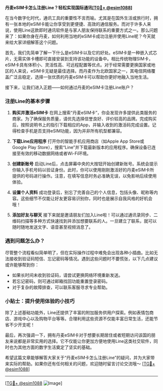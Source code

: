 **丹麦eSIM卡怎么注册Line？轻松实现国际通讯[[TG💪+ @esim1088](https://t.me/s/esim1088)]**

在当今数字化时代，通讯工具的重要性不言而喻。尤其是在国外生活或旅行时，拥有一张本地的eSIM卡能让你享受到更便捷、高效的通信服务。而对于许多人来说，使用Line这款即时通讯软件是与家人朋友保持联系的重要方式之一。那么问题来了：如果你身在丹麦，如何利用当地的eSIM卡成功注册并使用Line呢？今天就来给大家详细解答这个问题。

首先，我们先简单了解一下什么是eSIM卡以及它的好处。eSIM卡是一种嵌入式芯片，无需实体卡槽即可直接安装到支持该功能的设备中。相比传统物理SIM卡，eSIM卡具有体积小、灵活性高、可远程配置等优点。对于经常需要更换国家或地区的人来说，eSIM卡无疑是最佳选择。而丹麦作为北欧国家之一，其电信网络覆盖广泛且稳定，选择一张优质的丹麦eSIM卡可以帮助你更好地融入当地生活。

接下来，让我们进入正题——如何通过丹麦的eSIM卡注册Line账户？

### 注册Line的基本步骤

1. **购买并激活eSIM卡**
   在网上搜索“丹麦eSIM卡”，你会发现许多提供此类服务的商家。为了确保服务质量，请优先选择信誉良好、评价较高的品牌。完成购买后，按照说明书上的指引下载相应的App，并输入收到的激活码完成设置。记得检查手机是否支持eSIM功能，因为并非所有机型都兼容。

2. **下载Line应用程序**
   打开你的智能手机应用商店（如Apple App Store或Google Play Store），搜索“Line”并下载最新版本的应用程序。确保设备已连接至有效的移动数据网络或者Wi-Fi环境。

3. **创建新账号**
   启动Line后，点击屏幕中央的大按钮开始创建新账号。系统会提示你输入手机号码以验证身份。此时，你可以使用刚刚激活好的丹麦eSIM卡所提供的号码进行操作。注意，在填写信息时务必准确无误，以免影响后续使用体验。

4. **设置个人资料**
   成功登录后，别忘了完善自己的个人信息，包括头像、昵称等内容。这些细节不仅能让好友更容易识别你，同时也是展示自我风格的好机会哦！

5. **添加好友与聊天**
   接下来就是邀请朋友们加入Line啦！可以通过通讯录同步、二维码扫描等多种方式快速找到并添加想要联系的人。一旦建立了联系，就可以随时随地发送文字、语音甚至视频消息了。

### 遇到问题怎么办？

尽管整个流程看似简单明了，但在实际操作过程中难免会出现各种小插曲。比如无法接收到验证码短信、忘记密码等情况。遇到这些问题时不要慌张，以下几点建议或许能够帮到你：

- 如果长时间未收到验证码，请尝试更换网络环境重新发送。
- 若忘记密码，则可通过邮箱找回功能重置登录密码。
- 对于复杂的故障排查，可以联系客服寻求专业帮助。

### 小贴士：提升使用体验的小技巧

除了上述基础功能外，Line还提供了丰富的附加服务供用户探索。例如表情包商店、游戏中心以及购物平台等等。合理利用这些资源不仅能丰富日常生活，还能节省不少开支呢！

最后，再次强调一下，拥有丹麦eSIM卡对于想要长期居住或者短期访问该国的朋友来说都是非常实用的选择。它不仅能让你更加方便地使用Line这类社交软件，同时也为其他方面的数字生活奠定了坚实的基础。

希望这篇文章能够解答大家关于“丹麦eSIM卡怎么注册Line”的疑问，并为大家带来实际的帮助。如果你还有任何相关的问题，欢迎随时留言讨论交流哦～ [[TG💪+ @esim1088](https://t.me/s/esim1088)]

---

[[TG💪+ @esim1088](https://t.me/s/esim1088) ![Image](https://i.postimg.cc/4NQfJmqS/Snipaste-2025-05-13-00-14-12.png)]